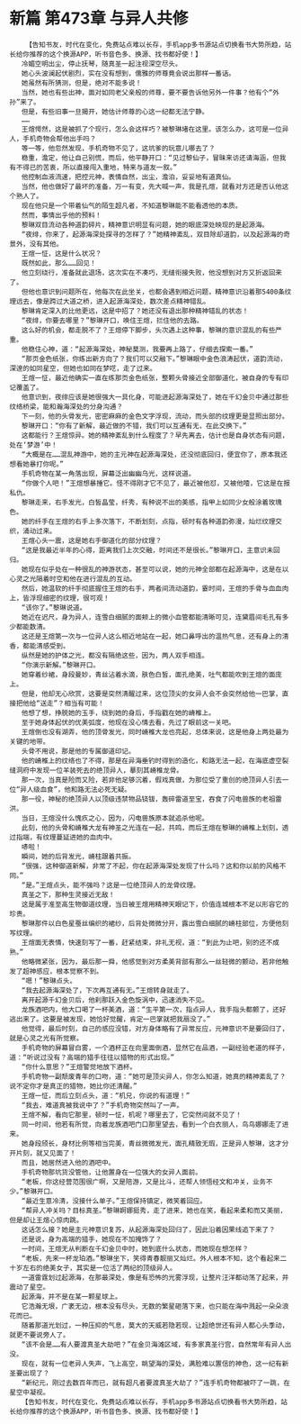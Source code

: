 # 新篇 第473章 与异人共修
        【告知书友，时代在变化，免费站点难以长存，手机app多书源站点切换看书大势所趋，站长给你推荐的这个换源APP，听书音色多、换源、找书都好使！】
       冷媚空明出尘，停止抚琴，随真圣一起注视深空尽头。
       她心头波澜起伏剧烈，实在没有想到，儒雅的师尊竟会说出那样一番话。
       她虽然有所猜测，但是，绝对不能多说！
       当然，她也有些出神，面对如同老父亲般的师尊，要不要告诉他另外一件事？他有个“外孙”来了。
       但是，有些旧事一旦揭开，她估计师尊的心这一纪都无法宁静。
       ……
       王煊愕然，这是被抓了个现行，怎么会这样巧？被黎琳堵在这里。该怎么办，这可是一位异人，手机奇物会帮他出手吗？
       等一等，他忽然发现，手机奇物不见了，这坑爹的玩意儿哪去了？
       稳重，澹定，他让自己别慌，而后，他平静开口：“见过黎仙子，冒昧来访还请海涵，但我有不得已的苦衷，所以直接闯入重地，特来与道友一叙。”
       他控制血液流速，把控元神，表情自然，出尘，澹泊，妥妥地有道真仙。
       当然，他也做好了最坏的准备，万一有变，先大喊一声，我是孔煊，就看对方还是否认他这个熟人了。
       现在他只是一个带着仙气的陌生超凡者，不知道黎琳能不能看透他的本质。
       然而，事情出乎他的预料！
       黎琳双目流动各种道韵碎片，精神意识明显有问题，她的眼底深处映现的是起源海。
       “夜绯，你来了，起源海深处探寻的怎样了？”她精神紊乱，双目除却道韵，以及起源海的奇景外，没有其他。
       王煊一怔，这是什么状况？
       既然如此，那么……回见！
       他立刻绕行，准备就此退场，这次实在不凑巧，无缝衔接失败，他没想到对方又折返回来了。
       但他也意识到问题所在，他每次在此坐关，也都会遇到相近问题，精神意识沿着那5400条纹理远去，像是跨过大道之桥，进入起源海深处，数次差点精神错乱。
       黎琳肯定深入的比他更远，这是中招了？她还没有退出那种精神错乱的状态！
       “夜绯，你要去哪里？”黎琳开口，唤住王煊，拦住他的去路。
       这么好的机会，都走脱不了？王煊停下脚步，头次遇上这种事，黎琳的意识混乱的有些严重。
       他稳住心神，道：“起源海深处，神秘莫测，我要再上路了，仔细去探索一番。”
       “那页金色纸张，你练出新方向了？我们可以交融下。”黎琳眼中金色浪涛起伏，道韵流动，深邃的如同星空，但她也如同在梦呓，走了过来。
       王煊一怔，最近他确实一直在练那页金色纸张，整颗头骨接近全部御道化，被自身的专有印记覆盖了。
       他意识到，夜绯应该是她很强大一具化身，可能进起源海深处了，她在千幻金贝中通过那些纹络桥梁，能和瀚海深处的分身沟通？
       下一刻，他的头骨发光，密密麻麻的金色文字浮现，流动，而头部的纹理更是显照出部分。
       黎琳开口：“你有了新解，最近做的不错，我们可以互通有无，在此交换下。”
       这都能行？王煊惊异。她的精神紊乱到什么程度了？早先离去，估计也是自身状态有问题，处在‘梦游’中！
       “大概是在……混乱神游中，她的主元神在起源海深处，还没彻底回归，便宜你了，原本我还想看她暴打你呢。”
       手机奇物在某一角落出现，屏幕泛出幽幽乌光，这样说道。
       “你做个人吧！”王煊想暴捶它。怪不得刚才它不见了，最近被他怼，又被他噎，它这是在报私仇。
       黎琳走来，右手发光，白皙晶莹，纤秀，有种说不出的美感，指甲上如同少女般涂着玫瑰色。
       她的纤手在王煊的右手上多次落下，不断划刻，点指，顿时有各种道韵弥漫，灿烂纹理交织，涌动过来。
       王煊心头一震，这是她右手御道化的部分纹理？
       “这是我最近半年的心得，距离我们上次交融，时间还不是很长。”黎琳开口，主意识未回归。
       她现在似乎处在一种很乱的神游状态，甚至可以说，她的元神全部都在起源海中，这是在以心灵之光隔着时空和他在进行混乱的互动。
       然后，她温软的纤手彻底握住王煊的右手，两者间流动道韵，霎时间，王煊的手骨与血血肉上，皆浮现细密的纹理，很可观！
       “该你了。”黎琳说道。
       她近在迟尺，身为异人，连雪白细腻的面颊上的微小血管都能清晰可见，连黛眉间毛孔有多少都能数清。
       这还是王煊第一次与一位异人这么相近地站在一起，她口鼻呼出的温热气息，还有身上的清香，都能清感受到。
       纵然是她的护体之光，都没有隔绝这些，因为，两人双手相连。
       “你演示新解。”黎琳开口。
       她穿着纱裙，身段曼妙，青丝沾着水滴，肤色白皙，面孔绝美，吐气都能吹到王煊的面庞上。
       但是，他却无心欣赏，这要是突然清醒过来，这位顶尖的女异人会不会突然给他一巴掌，直接把他给“送走”？相当有可能！
       他想了想，挣脱她的玉手，绕到她的身后，手指戳在她的嵴椎上。
       至于她身体起伏的优美弧度，他现在没心情去看，先过了眼前这一关吧。
       王煊倒也没有湖弄，他的顶骨发光，同时嵴椎大龙也亮起，总体来说，这是他身上两处最为关键的地带。
       头骨不用说，那是他的专属御道印记。
       他的嵴椎上的纹络也了不得，那是在异海垂钓时得到的造化，和路无法一起，在海底虚空裂缝洞府中发现一位羊装死去的绝顶异人，摹刻其嵴椎龙骨。
       那一次，当真是险而又险，若非他足够沉着，假戏真做，为那位受了重创的绝顶异人引去一位“异人级血食”，他和路无法必死无疑。
       那一役，神秘的绝顶异人以顶级违禁物品铙钹，轰碎雷道至宝，吞食了闪电兽族的老祖雷洪。
       当日，王煊没什么愧疚之心，因为，闪电兽族原本就追杀他呢。
       此刻，他的头骨和嵴椎大龙有神圣之光连在一起，共鸣，而后王煊在黎琳的嵴椎上划刻，透过指端，有纹理蔓延进她的血肉中。
       哧啦！
       瞬间，她的后背发光，嵴柱跟着共振。
       “很强，这种御道新解，非常了不起，你在起源海深处发现了什么吗？这和你以前的风格不同。”
       “是。”王煊点头，能不强吗？这是一位绝顶异人的龙骨纹理。
       真圣之下，那种生灵接近无敌！
       这是属于准至高生物御道纹理，当日被王煊用精神天眼记下，价值连城根本不足以形容它的珍贵。
       黎琳那件以白色星蚕丝编织的裙纱，后背处微微分开，露出雪白细腻的嵴柱部位，方便他刻写纹理。
       王煊面无表情，快速刻写了一番，赶紧结束，非礼无视，道：“到此为止吧，别的还不成熟。”
       他略微紧张，因为，最后那一舜，他感觉到对方柔美背部有那么一丝轻微的颤动，若非他触发了超神感应，根本觉察不到。
       “嗯！”黎琳点头。
       “我去起源海深处了，下次再互通有无。”王煊转身就走了。
       离开起源千幻金贝后，他刹那跃入金色旋涡中，迅速消失不见。
       龙族酒吧内，他大口喝了一杯美酒，道：“生平第一次，指点异人，我手指头都颤了，还好逃出来了。这要是被发现，她恰好觉醒，肯定一巴掌就把我扇没了。”
       他觉得，最后时刻，自己的感应没错，对方身体略有了异常反应，元神意识不是要回归了，就是心灵之光有所觉察。
       手机奇物的屏幕冒白雾，一个酒杯正在向里面倒酒，显然它在品酒，一副经验老道的样子，道：“听说过没有？高端的猎手往往以猎物的形式出现。”
       “你什么意思？”王煊警觉地放下酒杯。
       手机奇物一副颓废青年的口吻，道：“她可是顶尖异人，你怎么知道，她真的精神紊乱了？说不定你才是真正的猎物，她比你还清醒。”
       王煊一怔，而后立刻点头，道：“机兄，你说的有道理！”
       “我去，难道真被我说中了？”手机奇物突然叫了一声。
       王煊不解，看向它那里，顿时一怔，机呢？哪里去了，它突然间就不见了！
       同一时间，他若有所觉，向着龙族酒吧门口那里望去，看到一个白衣丽人，鸟鸟娜娜走了进来。
       她身段颀长，身材比例等相当完美，青丝微微发光，面孔精致无瑕，正是异人黎琳，这才分开片刻，就又见面了！
       而且，她居然进入他的酒吧中。
       手机奇物那坑货没管他，让他置身在一位强大的女异人面前。
       “老板，你这经营范围很广啊，又是陪游，又是比斗，还帮人领悟经文和冲关，业务不少。”黎琳开口。
       “最近生意冷清，没接什么单子。”王煊保持镇定，微笑着回应。
       “帮异人冲关吗？目标真圣。”黎琳婀娜挺秀，走了进来，她也在笑，看起来柔和而又美丽，但是却让王煊心惊肉跳。
       这话怎么接？她是主元神意识复苏，从起源海深处回归了，因此沿着因果线追下来了？
       还是说，身为高端的猎手，她现在不加掩饰了？
       一时间，王煊无从判断在千幻金贝中时，她到底什么状态，而她现在想怎样？
       “老板，先来一杯龙珀酒。”黎琳坐下，笑得青春靓丽又灿烂。外人根本不知，这个看起来二十岁左右的绝美女子，其实是一位活了两纪的顶级异人。
       一道雷霆划过起源海，在那最深处，像是有恐怖的光雾浮现，让整片汪洋都动荡了起来，并震动了星空。
       起源海，并不是在某一颗星球上。
       它浩瀚无垠，广袤无边，根本没有尽头，无数的繁星砸落下来，也只能在海中溅起一朵朵浪花而已。
       随着那道光划过，一种压抑的气息，莫大的天威若隐若现，让超绝世还有异人都心头季动，就更不要说旁人了。
       “该不会是……有人要渡真圣大劫吧？”在金贝海滩区域，有多家真圣行宫，自然常年有异人出没。
       现在，就有一位老异人失声，飞上高空，眺望海的深处，满脸难以置信的神色，这一纪有新圣要出现了？
       “新纪元，刚过去数百年而已，就有超凡者要渡真圣大劫了？”连手机奇物都被吓了一跳，在星空中凝视。
       【告知书友，时代在变化，免费站点难以长存，手机app多书源站点切换看书大势所趋，站长给你推荐的这个换源APP，听书音色多、换源、找书都好使！】